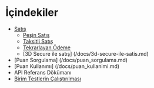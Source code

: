 # İçindekiler
* [Satış](/docs/satis.md)
    * [Peşin Satış](/docs/satis.md#pesin-satis)
    * [Taksitli Satış](/docs/satis.md#taksitli-satis)
    * [Tekrarlayan Ödeme](/docs/satis.md#tekrarlayan-odeme)
    * [3D Secure ile satış] (/docs/3d-secure-ile-satis.md)
* [Puan Sorgulama] (/docs/puan_sorgulama.md)
* [Puan Kullanımı] (/docs/puan_kullanimi.md)
* API Referans Dökümanı
* [Birim Testlerin Çalıştırılması](/docs/birim_testlerin_calistirilmasi.md)
